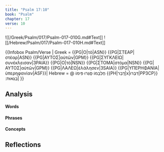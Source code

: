 ```yaml
---
title: "Psalm 17:10"
book: "Psalm"
chapter: 17
verse: 10
---
```

![[/Greek/Psalm/017/Psalm-017-010G.md#Text]]
![[/Hebrew/Psalm/017/Psalm-017-010H.md#Text]]

{{Infobox Psalm/Verse |
  Greek = {{PG|Ο|τὸ|ASN}} {{PG|ΣΤΕΑΡ|στέαρ|ASN}} {{PG|ΑΥΤΟΣ|αὐτῶν|GPM}} {{PG|ΣΥΓΚΛΕΙΩ|συνέκλεισαν|3PAIA}} {{PG|Ο|τὸ|NSN}} {{PG|ΣΤΟΜΑ|στόμα|NSN}} {{PG|ΑΥΤΟΣ|αὐτῶν|GPM}} {{PG|ΛΑΛΕΩ|ἐλάλησεν|3SAIA}} {{PG|ΥΠΕΡΗΦΑΝΙΑ|ὑπερηφανίαν|ASF}}|
  Hebrew = @
חֶלְבָּמוֹ
סָּגְרוּ
פִּימוֹ
{{PH|דָּבַר|x|דִּבְּרוּ|PP3CP}}
בְגֵאוּת
׃|
}}

## Analysis

#### Words

#### Phrases

#### Concepts

## Reflections
